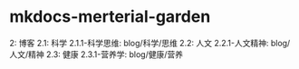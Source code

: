 # mkdocs-merterial-garden
2: 博客
2.1: 科学
2.1.1-科学思维: blog/科学/思维
2.2: 人文
2.2.1-人文精神: blog/人文/精神
2.3: 健康
2.3.1-营养学: blog/健康/营养

